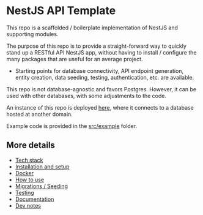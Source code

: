 # NestJS API Template

<!-- Uncomment the line below when using this template for a project. -->
<!-- This project was built with the [NestJS Template](https://github.com/mattburnett-repo/nestjs-api-template). -->

This repo is a scaffolded / boilerplate implementation of NestJS and supporting modules.

The purpose of this repo is to provide a straight-forward way to quickly stand up a RESTful API NestJS app, without having to install / configure the many packages that are useful for an average project.

- Starting points for database connectivity, API endpoint generation, entity creation, data seeding, testing, authentication, etc. are available.

This repo is not database-agnostic and favors Postgres. However, it can be used with other databases, with some adjustments to the code.

An instance of this repo is deployed [here](https://nestjs-api-template.fly.dev/api), where it connects to a database hosted at another domain.

Example code is provided in the [src/example](./src/example/) folder.

## More details

- [Tech stack](./readme/TechStack.md)
- [Installation and setup](./readme/InstallationAndSetup.md)
- [Docker](./readme/Docker.md)
- [How to use](./readme/HowToUse.md)
- [Migrations / Seeding](./readme/MigrationsAndSeeding.md)
- [Testing](./readme/Testing.md)
- [Documentation](./readme/Documentation.md)
- [Dev notes](./readme/DevNotes.md)
